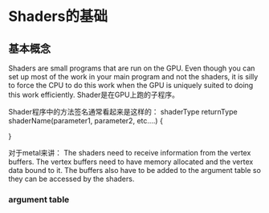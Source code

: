 #  Shaders的基础

## 基本概念

Shaders are small programs that are run on the GPU. Even though you can set up most of the work in your main program and not the shaders, it is silly to force the CPU to do this work when the GPU is uniquely suited to doing this work efficiently. Shader是在GPU上跑的子程序。

Shader程序中的方法签名通常看起来是这样的：
shaderType returnType shaderName(parameter1, parameter2, etc....)
{ 

}

对于metal来讲：
The shaders need to receive information from the vertex buffers. The vertex buffers need to have memory allocated and the vertex data bound to it. The buffers also have to be added to the argument table so they can be accessed by the shaders. 

### argument table


